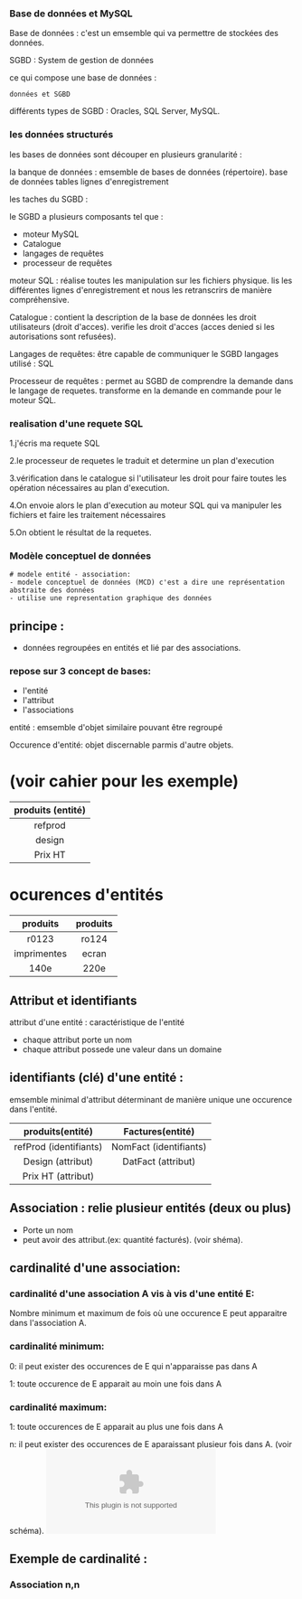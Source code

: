 ### Base de données et MySQL

Base de données : c'est un emsemble qui va permettre de stockées des données.

SGBD : System de gestion de données

ce qui compose une base de données :
```
données et SGBD
```
différents types de SGBD : Oracles, SQL Server, MySQL.

### les données structurés

les bases de données sont découper en plusieurs granularité :

la banque de données : emsemble de bases de données (répertoire).
    base de données
            tables
                lignes d'enregistrement


les taches du SGBD :

le SGBD a plusieurs composants tel que :
- moteur MySQL
- Catalogue
- langages de requêtes
- processeur de requêtes

moteur SQL : réalise toutes les manipulation sur les fichiers physique.
lis les différentes lignes d'enregistrement et nous les retranscrirs de manière compréhensive.

Catalogue : contient la description de la base de données
            les droit utilisateurs (droit d'acces).
            verifie les droit d'acces
            (acces denied si les autorisations sont refusées).

Langages de requêtes: être capable de communiquer le SGBD
                      langages utilisé : SQL

Processeur de requêtes : permet au SGBD  de comprendre la demande dans le langage de requetes.
transforme en la demande en commande pour le moteur SQL.

### realisation d'une requete SQL

1.j'écris ma requete SQL

2.le processeur de requetes le traduit et determine un plan d'execution

3.vérification dans le catalogue si l'utilisateur les droit pour faire toutes les opération nécessaires au plan d'execution.

4.On envoie alors le plan d'execution au moteur SQL qui va manipuler les fichiers et faire les traitement nécessaires

5.On obtient le résultat de la requetes.

### Modèle conceptuel de données
    # modele entité - association:
    - modele conceptuel de données (MCD) c'est a dire une représentation abstraite des données
    - utilise une representation graphique des données

## principe :
- données regroupées en entités et lié par des associations.
### repose sur 3 concept de bases:
- l'entité
- l'attribut
- l'associations

entité : emsemble d'objet similaire pouvant être regroupé

Occurence d'entité: objet discernable parmis d'autre objets.
# (voir cahier pour les exemple)

| produits (entité)|  
|:-------:|
| refprod |
| design  |
| Prix HT |

# ocurences d'entités

| produits      |  produits      |
|:-------------:| :-------------:|
| r0123         | ro124          |
| imprimentes   | ecran          |
| 140e          | 220e           |

## Attribut et identifiants

attribut d'une entité : caractéristique de l'entité
- chaque attribut porte un nom
- chaque attribut possede une valeur dans un domaine

## identifiants (clé) d'une entité :
emsemble minimal d'attribut déterminant de manière unique une occurence dans l'entité.  

| produits(entité)       | Factures(entité)       |
|:---------------------: |:----------------------:|
| refProd (identifiants) | NomFact (identifiants) |
| Design (attribut)      | DatFact (attribut)     |
| Prix HT (attribut)     

## Association : relie plusieur entités (deux ou plus)
- Porte un nom
- peut avoir des attribut.(ex: quantité facturés).
(voir shéma).

## cardinalité d'une association:

### cardinalité d'une association A vis à vis d'une entité E:

Nombre minimum et maximum de fois où une occurence E peut apparaitre dans l'association A.

### cardinalité minimum:
0: il peut exister des occurences de E qui n'apparaisse pas dans A

1: toute occurence de E apparait au moin une fois dans A

### cardinalité maximum:

1: toute occurences de E apparait au plus une fois dans A

n: il peut exister des occurences de E aparaissant plusieur fois dans A.
(voir schéma).
![text alt](https://screenshots.firefox.com/9YtnhwGe7eZHHfFr/www.youtube.com)

## Exemple de cardinalité :

### Association n,n
